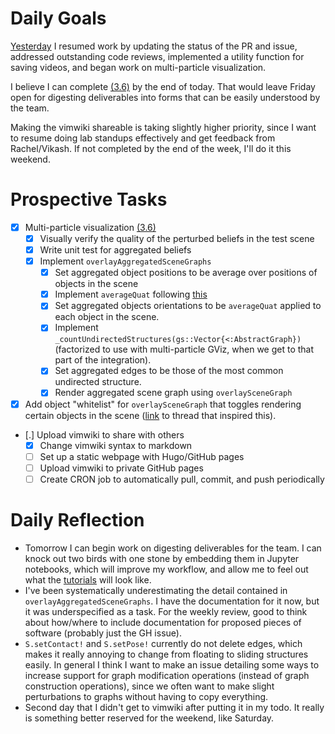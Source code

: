# Daily Goals

[Yesterday](02-09-2020) I resumed work by updating the status of the PR and issue,
addressed outstanding code reviews, implemented a utility function for saving videos,
and began work on multi-particle visualization.

I believe I can complete [(3.6)](OverlaySceneGraphOnCameraImage#Deliverables.md) by the end of today. That would leave Friday open
for digesting deliverables into forms that can be easily understood by the team.

Making the vimwiki shareable is taking slightly higher priority, since I want
to resume doing lab standups effectively and get feedback from Rachel/Vikash.
If not completed by the end of the week, I'll do it this weekend.

# Prospective Tasks

* [X] Multi-particle visualization [(3.6)](OverlaySceneGraphOnCameraImage#Deliverables)
    * [X] Visually verify the quality of the perturbed beliefs in the test scene
    * [X] Write unit test for aggregated beliefs
    * [X] Implement `overlayAggregatedSceneGraphs`
        * [X] Set aggregated object positions to be average over positions of objects in the scene
        * [X] Implement `averageQuat` following [this](https://github.com/christophhagen/averaging-quaternions/blob/master/averageQuaternions.py)
        * [X] Set aggregated objects orientations to be `averageQuat` applied to each object in the scene.
        * [X] Implement `_countUndirectedStructures(gs::Vector{<:AbstractGraph})`
              (factorized to use with multi-particle GViz, when we get to
              that part of the integration).
        * [X] Set aggregated edges to be those of the most common undirected structure.
        * [X] Render aggregated scene graph using `overlaySceneGraph`
* [X] Add object "whitelist" for `overlaySceneGraph` that toggles rendering
      certain objects in the scene ([link](https://probcomp.slack.com/archives/CJWB46MME/p1597755372080200) to thread that inspired this).
* [.] Upload vimwiki to share with others
    * [X] Change vimwiki syntax to markdown
    * [ ] Set up a static webpage with Hugo/GitHub pages
    * [ ] Upload vimwiki to private GitHub pages
    * [ ] Create CRON job to automatically pull, commit, and push periodically

# Daily Reflection

* Tomorrow I can begin work on digesting deliverables for the team. I can knock
  out two birds with one stone by embedding them in Jupyter notebooks, which
  will improve my workflow, and allow me to feel out what the
  [tutorials](SceneGraphInferenceTutorialSequence) will look like.
* I've been systematically underestimating the detail contained in
  `overlayAggregatedSceneGraphs`. I have the documentation for it now, but it
  was underspecified as a task. For the weekly review, good to think about
  how/where to include documentation for proposed pieces of software (probably
  just the GH issue).
* `S.setContact!` and `S.setPose!` currently do not delete edges, which makes
  it really annoying to change from floating to sliding structures easily. In
  general I think I want to make an issue detailing some ways to increase
  support for graph modification operations (instead of graph construction
  operations), since we often want to make slight perturbations to graphs
  without having to copy everything.
* Second day that I didn't get to vimwiki after putting it in my todo. It
  really is something better reserved for the weekend, like Saturday.
